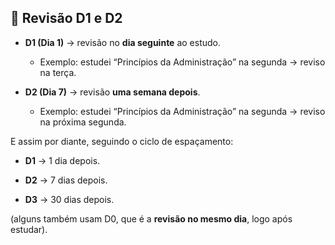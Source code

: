 ## 🔹 Revisão D1 e D2

- **D1 (Dia 1)** → revisão no **dia seguinte** ao estudo.
    
    - Exemplo: estudei “Princípios da Administração” na segunda → reviso na terça.
        
- **D2 (Dia 7)** → revisão **uma semana depois**.
    
    - Exemplo: estudei “Princípios da Administração” na segunda → reviso na próxima segunda.
        

E assim por diante, seguindo o ciclo de espaçamento:

- **D1** → 1 dia depois.
    
- **D2** → 7 dias depois.
    
- **D3** → 30 dias depois.
    

(alguns também usam D0, que é a **revisão no mesmo dia**, logo após estudar).
